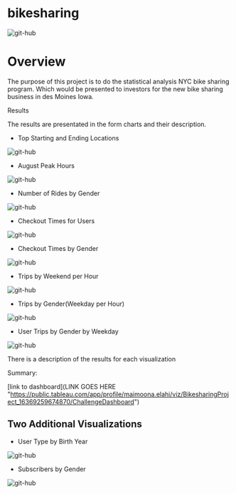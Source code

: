 # bikesharing

![git-hub](https://github.com/MonaElahi/bikesharing/blob/3112ea428ac38128e8d1bbacdd3da8b158f293fa/CoverImage.jpg)

# Overview

The purpose of this project is to do the statistical analysis NYC bike sharing program.
Which would be presented to investors for the new bike sharing business in des Moines Iowa.

 
Results

The results are presentated in the form charts and their description. 

* Top Starting and Ending Locations

![git-hub](https://github.com/MonaElahi/bikesharing/blob/1af4606b3cf98ac26a01bcbf78204d6d6c2d78df/Starting_and_Ending_Locations.PNG)


* August Peak Hours 

![git-hub](https://github.com/MonaElahi/bikesharing/blob/9995b07e74d520e1a0523b032d2ecfb16c29258d/Peak_Hours.PNG)

* Number of Rides by Gender

![git-hub](https://github.com/MonaElahi/bikesharing/blob/1af4606b3cf98ac26a01bcbf78204d6d6c2d78df/Number_of_Rides_by_Gender.PNG)

* Checkout Times for Users

![git-hub](https://github.com/MonaElahi/bikesharing/blob/35d339ea5462e524f03200e331405fa3e025e29c/Images/Checkout_times_for_users.PNG)

* Checkout Times by Gender

![git-hub](https://github.com/MonaElahi/bikesharing/blob/35d339ea5462e524f03200e331405fa3e025e29c/Images/Checkout_Times_by_Gender.PNG)

* Trips by Weekend per Hour
 
![git-hub](https://github.com/MonaElahi/bikesharing/blob/35d339ea5462e524f03200e331405fa3e025e29c/Images/Trips_by_Weekend_per_Hour.PNG)

* Trips by Gender(Weekday per Hour)
 
![git-hub](https://github.com/MonaElahi/bikesharing/blob/35d339ea5462e524f03200e331405fa3e025e29c/Images/Trips_by_Gender(Weekday_per_Hour).PNG)

* User Trips by Gender by Weekday
 
![git-hub](https://github.com/MonaElahi/bikesharing/blob/35d339ea5462e524f03200e331405fa3e025e29c/Images/User_Trips_by_Gender_by_Weekday.PNG)



There is a description of the results for each visualization

Summary:

[link to dashboard](LINK GOES HERE "https://public.tableau.com/app/profile/maimoona.elahi/viz/BikesharingProject_16369259674870/ChallengeDashboard")

## Two Additional Visualizations

* User Type by Birth Year

![git-hub](https://github.com/MonaElahi/bikesharing/blob/1af4606b3cf98ac26a01bcbf78204d6d6c2d78df/Images/Usertype_by_birth_year.PNG)

* Subscribers by Gender

![git-hub](https://github.com/MonaElahi/bikesharing/blob/1af4606b3cf98ac26a01bcbf78204d6d6c2d78df/Images/Subscribers_by_gender.PNG)






